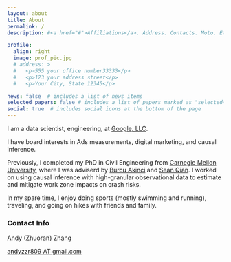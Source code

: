 ```yaml
---
layout: about
title: About
permalink: /
description: #<a href="#">Affiliations</a>. Address. Contacts. Moto. Etc.

profile:
  align: right
  image: prof_pic.jpg
  # address: >
  #   <p>555 your office number33333</p>
  #   <p>123 your address street</p>
  #   <p>Your City, State 12345</p>

news: false  # includes a list of news items
selected_papers: false # includes a list of papers marked as "selected={true}"
social: true  # includes social icons at the bottom of the page
---
```


I am a data scientist, engineering, at [Google, LLC](https://about.google/).

I have board interests in Ads measurements, digital marketing, and causal inference.

Previously, I completed my PhD in Civil Engineering from [Carnegie Mellon University](https://www.cmu.edu/), where I was adviserd by [Burcu Akinci](https://faculty.ce.cmu.edu/akinci/) and [Sean Qian](https://faculty.ce.cmu.edu/qian/). I worked on using causal inference with high-granular observational data to estimate and mitigate work zone impacts on crash risks.

In my spare time, I enjoy doing sports (mostly swimming and running), traveling, and going on hikes with friends and family.

<!-- Here is my [resume](./assets/pdf/Andy_Zhuoran_Zhang_resume.pdf). -->

### Contact Info

Andy (Zhuoran) Zhang

[andyzzr809 AT gmail.com](mailto:andyzzr809@gmail.com)
